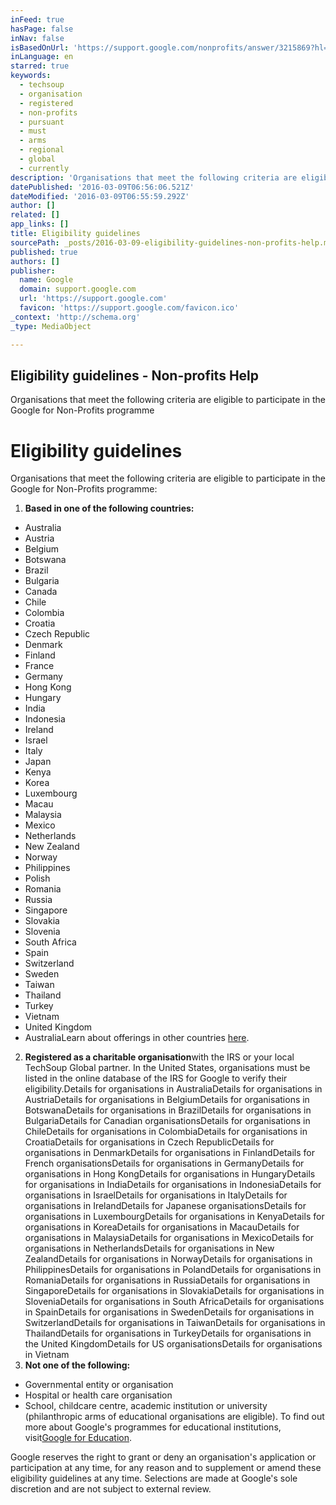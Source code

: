 ```yaml
---
inFeed: true
hasPage: false
inNav: false
isBasedOnUrl: 'https://support.google.com/nonprofits/answer/3215869?hl=en-AU&ref_topic=3247288'
inLanguage: en
starred: true
keywords:
  - techsoup
  - organisation
  - registered
  - non-profits
  - pursuant
  - must
  - arms
  - regional
  - global
  - currently
description: 'Organisations that meet the following criteria are eligible to participate in the Google for Non-Profits programme: Based in one of the following countries: Australia Austria'
datePublished: '2016-03-09T06:56:06.521Z'
dateModified: '2016-03-09T06:55:59.292Z'
author: []
related: []
app_links: []
title: Eligibility guidelines
sourcePath: _posts/2016-03-09-eligibility-guidelines-non-profits-help.md
published: true
authors: []
publisher:
  name: Google
  domain: support.google.com
  url: 'https://support.google.com'
  favicon: 'https://support.google.com/favicon.ico'
_context: 'http://schema.org'
_type: MediaObject

---
```

<article style=""><h1>Eligibility guidelines - Non-profits Help</h1><p>Organisations that meet the following criteria are eligible to participate in the Google for Non-Profits programme</p></article>

# Eligibility guidelines

Organisations that meet the following criteria are eligible to participate in the Google for Non-Profits programme:

1. **Based in one of the following countries:**
  * Australia
  * Austria
  * Belgium
  * Botswana
  * Brazil
  * Bulgaria
  * Canada
  * Chile
  * Colombia
  * Croatia
  * Czech Republic
  * Denmark
  * Finland
  * France
  * Germany
  * Hong Kong
  * Hungary
  * India
  * Indonesia
  * Ireland
  * Israel
  * Italy
  * Japan
  * Kenya
  * Korea
  * Luxembourg
  * Macau
  * Malaysia
  * Mexico
  * Netherlands
  * New Zealand
  * Norway
  * Philippines
  * Polish
  * Romania
  * Russia
  * Singapore
  * Slovakia
  * Slovenia
  * South Africa
  * Spain
  * Switzerland
  * Sweden
  * Taiwan
  * Thailand
  * Turkey
  * Vietnam
  * United Kingdom
  * AustraliaLearn about offerings in other countries [here][0].
2. **Registered as a charitable organisation**with the IRS or your local TechSoup Global partner. In the United States, organisations must be listed in the online database of the IRS for Google to verify their eligibility.Details for organisations in AustraliaDetails for organisations in AustriaDetails for organisations in BelgiumDetails for organisations in BotswanaDetails for organisations in BrazilDetails for organisations in BulgariaDetails for Canadian organisationsDetails for organisations in ChileDetails for organisations in ColombiaDetails for organisations in CroatiaDetails for organisations in Czech RepublicDetails for organisations in DenmarkDetails for organisations in FinlandDetails for French organisationsDetails for organisations in GermanyDetails for organisations in Hong KongDetails for organisations in HungaryDetails for organisations in IndiaDetails for organisations in IndonesiaDetails for organisations in IsraelDetails for organisations in ItalyDetails for organisations in IrelandDetails for Japanese organisationsDetails for organisations in LuxembourgDetails for organisations in KenyaDetails for organisations in KoreaDetails for organisations in MacauDetails for organisations in MalaysiaDetails for organisations in MexicoDetails for organisations in NetherlandsDetails for organisations in New ZealandDetails for organisations in NorwayDetails for organisations in PhilippinesDetails for organisations in PolandDetails for organisations in RomaniaDetails for organisations in RussiaDetails for organisations in SingaporeDetails for organisations in SlovakiaDetails for organisations in SloveniaDetails for organisations in South AfricaDetails for organisations in SpainDetails for organisations in SwedenDetails for organisations in SwitzerlandDetails for organisations in TaiwanDetails for organisations in ThailandDetails for organisations in TurkeyDetails for organisations in the United KingdomDetails for US organisationsDetails for organisations in Vietnam
3. **Not one of the following:**
  * Governmental entity or organisation
  * Hospital or health care organisation
  * School, childcare centre, academic institution or university (philanthropic arms of educational organisations are eligible). To find out more about Google's programmes for educational institutions, visit[Google for Education][1].

Google reserves the right to grant or deny an organisation's application or participation at any time, for any reason and to supplement or amend these eligibility guidelines at any time. Selections are made at Google's sole discretion and are not subject to external review.

[0]: https://support.google.com/nonprofits/answer/1614602
[1]: http://www.google.com/edu/index.html